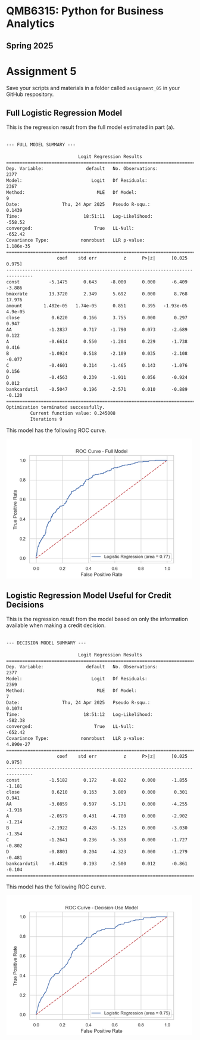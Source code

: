 # QMB6315: Python for Business Analytics
## Spring 2025

# Assignment 5

Save your scripts and materials in a folder called ```assignment_05``` in your GitHub respository.


## Full Logistic Regression Model

This is the regression result from the full model estimated in part (a).

```

--- FULL MODEL SUMMARY ---

                           Logit Regression Results                           
==============================================================================
Dep. Variable:                default   No. Observations:                 2377
Model:                          Logit   Df Residuals:                     2367
Method:                           MLE   Df Model:                            9
Date:                Thu, 24 Apr 2025   Pseudo R-squ.:                  0.1439
Time:                        18:51:11   Log-Likelihood:                -558.52
converged:                       True   LL-Null:                       -652.42
Covariance Type:            nonrobust   LLR p-value:                 1.186e-35
================================================================================
                   coef    std err          z      P>|z|      [0.025      0.975]
--------------------------------------------------------------------------------
const           -5.1475      0.643     -8.000      0.000      -6.409      -3.886
bmaxrate        13.3720      2.349      5.692      0.000       8.768      17.976
amount        1.482e-05   1.74e-05      0.851      0.395   -1.93e-05     4.9e-05
close            0.6220      0.166      3.755      0.000       0.297       0.947
AA              -1.2837      0.717     -1.790      0.073      -2.689       0.122
A               -0.6614      0.550     -1.204      0.229      -1.738       0.416
B               -1.0924      0.518     -2.109      0.035      -2.108      -0.077
C               -0.4601      0.314     -1.465      0.143      -1.076       0.156
D               -0.4563      0.239     -1.911      0.056      -0.924       0.012
bankcardutil    -0.5047      0.196     -2.571      0.010      -0.889      -0.120
================================================================================
Optimization terminated successfully.
         Current function value: 0.245008
         Iterations 9

```

This model has the following ROC curve.


<img src="Logit_ROC_full.png" width="500"/>





## Logistic Regression Model Useful for Credit Decisions

This is the regression result from the model based on only the information 
available when making a credit decision.

```

--- DECISION MODEL SUMMARY ---

                           Logit Regression Results                           
==============================================================================
Dep. Variable:                default   No. Observations:                 2377
Model:                          Logit   Df Residuals:                     2369
Method:                           MLE   Df Model:                            7
Date:                Thu, 24 Apr 2025   Pseudo R-squ.:                  0.1074
Time:                        18:51:12   Log-Likelihood:                -582.38
converged:                       True   LL-Null:                       -652.42
Covariance Type:            nonrobust   LLR p-value:                 4.890e-27
================================================================================
                   coef    std err          z      P>|z|      [0.025      0.975]
--------------------------------------------------------------------------------
const           -1.5182      0.172     -8.822      0.000      -1.855      -1.181
close            0.6210      0.163      3.809      0.000       0.301       0.941
AA              -3.0859      0.597     -5.171      0.000      -4.255      -1.916
A               -2.0579      0.431     -4.780      0.000      -2.902      -1.214
B               -2.1922      0.428     -5.125      0.000      -3.030      -1.354
C               -1.2641      0.236     -5.358      0.000      -1.727      -0.802
D               -0.8801      0.204     -4.323      0.000      -1.279      -0.481
bankcardutil    -0.4829      0.193     -2.500      0.012      -0.861      -0.104
================================================================================
```

This model has the following ROC curve.


<img src="Logit_ROC_decision.png" width="500"/>



